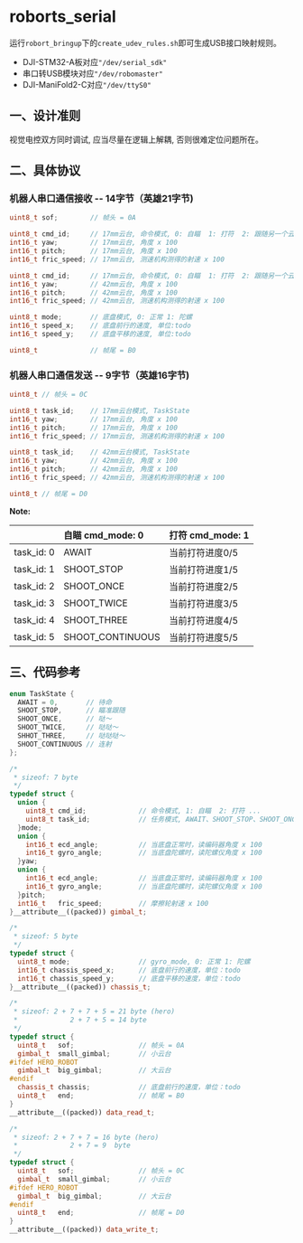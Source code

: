 # roborts_serial

运行`robort_bringup`下的`create_udev_rules.sh`即可生成USB接口映射规则。

- DJI-STM32-A板对应`"/dev/serial_sdk"` 
- 串口转USB模块对应`"/dev/robomaster"`
- DJI-ManiFold2-C对应`"/dev/ttyS0"`

## 一、设计准则

视觉电控双方同时调试, 应当尽量在逻辑上解耦, 否则很难定位问题所在。

## 二、具体协议

### 机器人串口通信接收 -- 14字节（英雄21字节)
```c++
uint8_t sof;        // 帧头 = 0A

uint8_t cmd_id;     // 17mm云台, 命令模式, 0: 自瞄  1: 打符  2: 跟随另一个云台 
int16_t yaw;        // 17mm云台, 角度 x 100
int16_t pitch;      // 17mm云台, 角度 x 100
int16_t fric_speed; // 17mm云台, 测速机构测得的射速 x 100

uint8_t cmd_id;     // 17mm云台, 命令模式, 0: 自瞄  1: 打符  2: 跟随另一个云台
int16_t yaw;        // 42mm云台, 角度 x 100
int16_t pitch;      // 42mm云台, 角度 x 100
int16_t fric_speed; // 42mm云台, 测速机构测得的射速 x 100

uint8_t mode;       // 底盘模式, 0: 正常 1: 陀螺
int16_t speed_x;    // 底盘前行的速度, 单位:todo
int16_t speed_y;    // 底盘平移的速度, 单位:todo

uint8_t             // 帧尾 = B0
```

### 机器人串口通信发送 -- 9字节（英雄16字节)
```c++
uint8_t // 帧头 = 0C

uint8_t task_id;    // 17mm云台模式, TaskState
int16_t yaw;        // 17mm云台, 角度 x 100
int16_t pitch;      // 17mm云台, 角度 x 100
int16_t fric_speed; // 17mm云台, 测速机构测得的射速 x 100

uint8_t task_id;    // 42mm云台模式, TaskState
int16_t yaw;        // 42mm云台, 角度 x 100
int16_t pitch;      // 42mm云台, 角度 x 100
int16_t fric_speed; // 42mm云台, 测速机构测得的射速 x 100

uint8_t // 帧尾 = D0
```
**Note:**

|            | 自瞄 cmd_mode: 0    | 打符 cmd_mode: 1     | 
|:-----------|:--------------------|:--------------------|
| task_id: 0 | AWAIT               |  当前打符进度0/5     |
| task_id: 1 | SHOOT_STOP          |  当前打符进度1/5     |
| task_id: 2 | SHOOT_ONCE          |  当前打符进度2/5     |
| task_id: 3 | SHOOT_TWICE         |  当前打符进度3/5     |
| task_id: 4 | SHOOT_THREE         |  当前打符进度4/5     |
| task_id: 5 | SHOOT_CONTINUOUS    |  当前打符进度5/5     |


## 三、代码参考
```c++
enum TaskState {
  AWAIT = 0,       // 待命 
  SHOOT_STOP,      // 瞄准跟随
  SHOOT_ONCE,      // 哒～
  SHOOT_TWICE,     // 哒哒～
  SHHOT_THREE,     // 哒哒哒～
  SHOOT_CONTINUOUS // 连射
};

/* 
 * sizeof: 7 byte
 */
typedef struct {
  union {
    uint8_t cmd_id;             // 命令模式, 1: 自瞄  2: 打符 ...
    uint8_t task_id;            // 任务模式, AWAIT、SHOOT_STOP、SHOOT_ONCE、SHOOT_CONTINUOUS
  }mode;       
  union {
    int16_t ecd_angle;          // 当底盘正常时，读编码器角度 x 100
    int16_t gyro_angle;         // 当底盘陀螺时，读陀螺仪角度 x 100
  }yaw;
  union {
    int16_t ecd_angle;          // 当底盘正常时，读编码器角度 x 100
    int16_t gyro_angle;         // 当底盘陀螺时，读陀螺仪角度 x 100
  }pitch;
  int16_t   fric_speed;         // 摩擦轮射速 x 100
}__attribute__((packed)) gimbal_t;

/*
 * sizeof: 5 byte
 */
typedef struct {
  uint8_t mode;                 // gyro_mode, 0: 正常 1: 陀螺
  int16_t chassis_speed_x;      // 底盘前行的速度，单位：todo
  int16_t chassis_speed_y;      // 底盘平移的速度，单位：todo
}__attribute__((packed)) chassis_t;

/*
 * sizeof: 2 + 7 + 7 + 5 = 21 byte (hero)
 *             2 + 7 + 5 = 14 byte
 */
typedef struct {
  uint8_t   sof;                // 帧头 = 0A
  gimbal_t  small_gimbal;       // 小云台
#ifdef HERO_ROBOT
  gimbal_t  big_gimbal;         // 大云台
#endif
  chassis_t chassis;            // 底盘前行的速度，单位：todo
  uint8_t   end;                // 帧尾 = B0
}
__attribute__((packed)) data_read_t;

/*
 * sizeof: 2 + 7 + 7 = 16 byte (hero)
 *             2 + 7 = 9  byte
 */
typedef struct {
  uint8_t   sof;                // 帧头 = 0C
  gimbal_t  small_gimbal;       // 小云台
#ifdef HERO_ROBOT
  gimbal_t  big_gimbal;         // 大云台
#endif
  uint8_t   end;                // 帧尾 = D0
}
__attribute__((packed)) data_write_t;

```